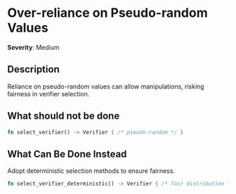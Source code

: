 # Over-reliance on Pseudo-random Values

**Severity**: Medium

## Description

Reliance on pseudo-random values can allow manipulations, risking fairness in verifier selection.

## What should not be done

```rust
fn select_verifier() -> Verifier { /* pseudo-random */ }
```

## What Can Be Done Instead

Adopt deterministic selection methods to ensure fairness.

```rust
fn select_verifier_deterministic() -> Verifier { /* fair distribution */ }
```


